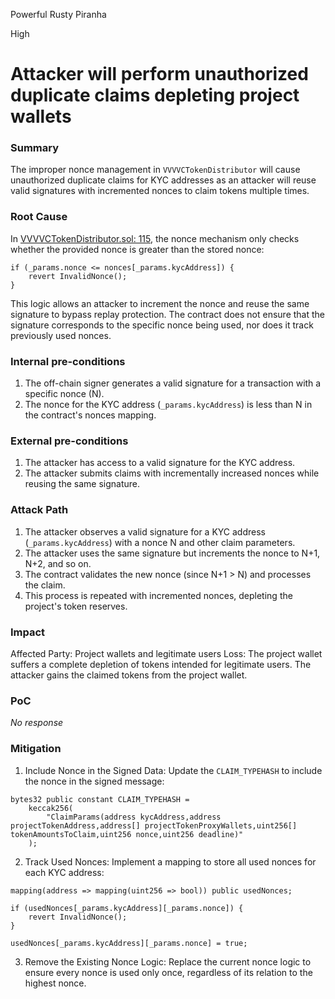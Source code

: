 Powerful Rusty Piranha

High

# Attacker will perform unauthorized duplicate claims depleting project wallets

### Summary

The improper nonce management in `VVVVCTokenDistributor` will cause unauthorized duplicate claims for KYC addresses as an attacker will reuse valid signatures with incremented nonces to claim tokens multiple times.

### Root Cause

In [VVVVCTokenDistributor.sol: 115](https://github.com/sherlock-audit/2024-11-vvv-exchange-update/blob/1791f41b310489aaa66de349ef1b9e4bd331f14b/vvv-platform-smart-contracts/contracts/vc/VVVVCTokenDistributor.sol#L115), the nonce mechanism only checks whether the provided nonce is greater than the stored nonce:

```solidity
if (_params.nonce <= nonces[_params.kycAddress]) {
    revert InvalidNonce();
}
```

This logic allows an attacker to increment the nonce and reuse the same signature to bypass replay protection. The contract does not ensure that the signature corresponds to the specific nonce being used, nor does it track previously used nonces.

### Internal pre-conditions

1. The off-chain signer generates a valid signature for a transaction with a specific nonce (N).
2. The nonce for the KYC address (`_params.kycAddress`) is less than N in the contract's nonces mapping.

### External pre-conditions

1. The attacker has access to a valid signature for the KYC address.
2. The attacker submits claims with incrementally increased nonces while reusing the same signature.


### Attack Path

1. The attacker observes a valid signature for a KYC address (`_params.kycAddress`) with a nonce N and other claim parameters.
2. The attacker uses the same signature but increments the nonce to N+1, N+2, and so on.
3. The contract validates the new nonce (since N+1 > N) and processes the claim.
4. This process is repeated with incremented nonces, depleting the project's token reserves.

### Impact

Affected Party: Project wallets and legitimate users
Loss: The project wallet suffers a complete depletion of tokens intended for legitimate users. The attacker gains the claimed tokens from the project wallet.

### PoC

_No response_

### Mitigation

1. Include Nonce in the Signed Data: Update the `CLAIM_TYPEHASH` to include the nonce in the signed message:

```solidity
bytes32 public constant CLAIM_TYPEHASH =
    keccak256(
        "ClaimParams(address kycAddress,address projectTokenAddress,address[] projectTokenProxyWallets,uint256[] tokenAmountsToClaim,uint256 nonce,uint256 deadline)"
    );
```
2. Track Used Nonces: Implement a mapping to store all used nonces for each KYC address:

```solidity
mapping(address => mapping(uint256 => bool)) public usedNonces;

if (usedNonces[_params.kycAddress][_params.nonce]) {
    revert InvalidNonce();
}

usedNonces[_params.kycAddress][_params.nonce] = true;
```
3. Remove the Existing Nonce Logic: Replace the current nonce logic to ensure every nonce is used only once, regardless of its relation to the highest nonce.